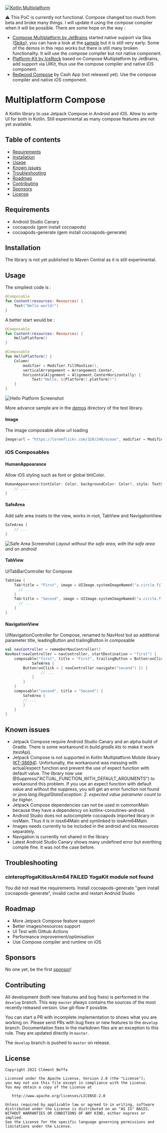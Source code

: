 [![Kotlin Multiplatform](https://img.shields.io/static/v1?logo=Kotlin&&logoColor=3c94cf&label=&message=Kotlin%20Multiplatform&color=555)](https://kotlinlang.org/docs/reference/multiplatform.html)

:warning:  This PoC is currently not functional. Compose changed too much from beta and broke many things. I will update it using the compose compiler when it will be possible. There are some hope on the way :
- [Compose Multiplatform by JetBrains](https://github.com/JetBrains/compose-jb) started native support via Skia ([Skiko](https://github.com/JetBrains/skiko)), you can have a look at the [sample](https://github.com/JetBrains/compose-jb/tree/master/experimental/examples/falling-balls-mpp) but it is still very early. Some of the demos in this repo works but there is still many broken functionality. It will use the compose compiler but not native component.  
- [Platform-Kit by IceRock](https://github.com/Alex009/compose-jb/tree/platform-kit-sample/examples/common-platform-uikit) based on Compose Multiplatform by JetBrains, add support via UIKit, thus use the compose compiler and native iOS component.  
- [Redwood Compose](https://jakewharton.com/multiplatform-compose-and-gradle-module-metadata-abuse/) by Cash App (not released yet). Use the compose compiler and native iOS component. 

# Multiplatform Compose

A Kotlin library to use Jetpack Compose in Android and iOS. Allow to write UI for both in Kotlin. Still experimental as many compose features are not yet available.

## Table of contents

- [Requirements](#requirements)
- [Installation](#installation)
- [Usage](#usage)
- [Known issues](#known-issues)
- [Troubleshooting](#troubleshooting)
- [Roadmap](#roadmap)
- [Contributing](#contributing)
- [Sponsors](#sponsors)
- [License](#license)

## Requirements

- Android Studio Canary
- cocoapods (gem install cocoapods)
- cocoapods-generate (gem install cocoapods-generate)

## Installation

The library is not yet published to Maven Central as it is still experimental.

## Usage

The simpliest code is :

```kotlin
@Composable
fun Content(resources: Resources) {
    Text("Hello world!")
}
```

A better start would be :

```kotlin
@Composable
fun Content(resources: Resources) {
    HelloPlatform()
}

@Composable
fun HelloPlatform() {
    Column(
        modifier = Modifier.fillMaxSize(),
        verticalArrangement = Arrangement.Center,
        horizontalAlignment = Alignment.CenterHorizontally) {
            Text("Hello, ${Platform().platform}!")
    }
}
```
![Hello Platform Screenshot](https://github.com/cl3m/multiplatform-compose/blob/develop/screenshots/HelloPlatform.png?raw=true)

More advance sample are in the [demos](https://github.com/cl3m/multiplatform-compose/tree/develop/test/src/commonMain/kotlin/com/rouge41/kmm/compose/test/demos) directory of the test library.

#### Image

The image composable allow url loading

```kotlin
Image(url = "https://loremflickr.com/320/240/ocean", modifier = Modifier.preferredSize(200.dp))
```

### iOS Composables

#### HumanAppearance

Allow iOS styling such as font or global tintColor. 

```kotlin
HumanAppearance(tintColor: Color, backgroundColor: Color?, style: TextStyle) {
    // ...
}
```

#### SafeArea

Add safe area insets to the view, works in root, TabView and NavigationView

```kotlin
SafeArea {
    // ...
}
```

![Safe Area Screenshot](https://github.com/cl3m/multiplatform-compose/blob/develop/screenshots/Layout.png?raw=true)
*Layout without the safe area, with the safe area and on android*

#### TabView

UITabBarController for Compose

```kotlin
TabView {
    Tab(title = "First", image = UIImage.systemImageNamed("a.circle.fill")) {
      // ...
    }
    Tab(title = "Second", image = UIImage.systemImageNamed("a.circle.fill")) {
      // ...
    }
}
```

#### NavigationView

UINavigationController for Compose, renamed to NavHost but as additional parameter title, leadingButton and trailingButton in composable

```kotlin
val navController = rememberNavController()
NavHost(navController = navController, startDestination = "first") {
    composable("first", title = "First", trailingButton = Button(onClick = {}) { Text ("Edit") }) {
			SafeArea {
	    Button(onClick = { navController.navigate("second") }) { 
                // ...
            }
        }
    }
    composable("second", title = "Second") {
        SafeArea {
	    // ...
        }
    }
}
```

## Known issues

- Jetpack Compose require Android Studio Canary and an alpha build of Gradle. There is some workaround in _build.gradle.kts_ to make it work (testApi).
- Jetpack Compose is not supported in Kotlin Multiplatform Mobile library ([KT-38694](https://youtrack.jetbrains.com/issue/KT-38694)). Unfortunatly, the workaround was messing with actual/expect function and prevent the use of expect function with default value. The library now use @Suppress("ACTUAL_FUNCTION_WITH_DEFAULT_ARGUMENTS") to workaround this problem. If you use an expect function with default value and without the suppress, you will get an error function not found or _java.lang.IllegalStateException: 2. expected value parameter count to be higher_.
- Jetpack Compose dependencies can not be used in commonMain because they have a dependency on kotlinx-coroutines-android.
- Android Studio does not autocomplete cocoapods imported library in iosMain. Thus it is in iosx64Main and symlinked to iosArm64Main.
- Images needs currently to be included in the android and ios resources separately.
- Navigation is currently not shared in the library
- Latest Android Studio Canary shows many undefined error but everthing compile fine. It was not the case before.

## Troubleshooting

### cinteropYogaKitIosArm64 FAILED YogaKit module not found

You did not read the requirements. Install cocoapods-generate "gem install cocoapods-generate", invalid cache and restart Android Studio

## Roadmap

- More Jetpack Compose feature support
- Better images/resources support
- UI Test with Github Actions
- Performance improvement/optimisation
- Use Compose compiler and runtime on iOS

## Sponsors

No one yet, be the first [sponsor](https://github.com/sponsors/cl3m)!

## Contributing

All development (both new features and bug fixes) is performed in the `develop` branch. This way `master` always contains the sources of the most recently released version. Use git-flow if possible.

You can start a PR with incomplete implementation to shows what you are working on. Please send PRs with bug fixes or new features to the `develop` branch. Documentation fixes in the markdown files are an exception to this rule. They are updated directly in `master`.

The `develop` branch is pushed to `master` on release.

## License

    Copyright 2021 Clément Beffa
    
    Licensed under the Apache License, Version 2.0 (the "License");
    you may not use this file except in compliance with the License.
    You may obtain a copy of the License at
    
       http://www.apache.org/licenses/LICENSE-2.0
    
    Unless required by applicable law or agreed to in writing, software
    distributed under the License is distributed on an "AS IS" BASIS,
    WITHOUT WARRANTIES OR CONDITIONS OF ANY KIND, either express or implied.
    See the License for the specific language governing permissions and
    limitations under the License.
